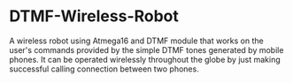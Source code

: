 # DTMF-Wireless-Robot
A wireless robot using Atmega16 and DTMF module that works on the user's commands provided by the simple DTMF tones generated by mobile phones. It can be operated wirelessly throughout the globe by just making successful calling connection between two phones.
